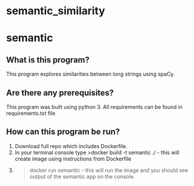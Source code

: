 # semantic_similarity

# semantic

## What is this program?
This program explores similarities between long strings using spaCy.

## Are there any prerequisites?
This program was built using python 3. All requirements can be found in requirements.txt file

## How can this program be run?
1. Download full repo which includes Dockerfile.
2. In your terminal console type >docker build -t semantic ./   - this will create image using instructions from Dockerfile
3. >docker run semantic - this will run the image and you should see output of the semantic app on the console.
